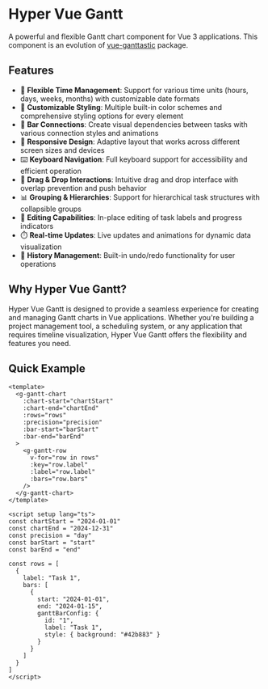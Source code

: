 # Hyper Vue Gantt 

A powerful and flexible Gantt chart component for Vue 3 applications. This component is an evolution of [vue-ganttastic](https://github.com/zunnzunn/vue-ganttastic) package.

## Features

- 📅 **Flexible Time Management**: Support for various time units (hours, days, weeks, months) with customizable date formats
- 🎨 **Customizable Styling**: Multiple built-in color schemes and comprehensive styling options for every element
- 🔗 **Bar Connections**: Create visual dependencies between tasks with various connection styles and animations
- 📱 **Responsive Design**: Adaptive layout that works across different screen sizes and devices
- ⌨️ **Keyboard Navigation**: Full keyboard support for accessibility and efficient operation
- 🔄 **Drag & Drop Interactions**: Intuitive drag and drop interface with overlap prevention and push behavior
- 📊 **Grouping & Hierarchies**: Support for hierarchical task structures with collapsible groups
- 📝 **Editing Capabilities**: In-place editing of task labels and progress indicators
- ⏱️ **Real-time Updates**: Live updates and animations for dynamic data visualization
- 🔄 **History Management**: Built-in undo/redo functionality for user operations

## Why Hyper Vue Gantt?

Hyper Vue Gantt is designed to provide a seamless experience for creating and managing Gantt charts in Vue applications. Whether you're building a project management tool, a scheduling system, or any application that requires timeline visualization, Hyper Vue Gantt offers the flexibility and features you need.

## Quick Example

```vue
<template>
  <g-gantt-chart
    :chart-start="chartStart"
    :chart-end="chartEnd"
    :rows="rows"
    :precision="precision"
    :bar-start="barStart"
    :bar-end="barEnd"
  >
    <g-gantt-row
      v-for="row in rows"
      :key="row.label"
      :label="row.label"
      :bars="row.bars"
    />
  </g-gantt-chart>
</template>

<script setup lang="ts">
const chartStart = "2024-01-01"
const chartEnd = "2024-12-31"
const precision = "day"
const barStart = "start"
const barEnd = "end"

const rows = [
  {
    label: "Task 1",
    bars: [
      {
        start: "2024-01-01",
        end: "2024-01-15",
        ganttBarConfig: {
          id: "1",
          label: "Task 1",
          style: { background: "#42b883" }
        }
      }
    ]
  }
]
</script>
```
